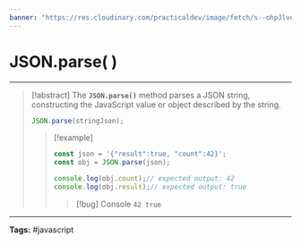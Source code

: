 ```yaml
---
banner: "https://res.cloudinary.com/practicaldev/image/fetch/s--ohpJlve1--/c_imagga_scale,f_auto,fl_progressive,h_420,q_auto,w_1000/https://res.cloudinary.com/drquzbncy/image/upload/v1586605549/javascript_banner_sxve2l.jpg"
---
```

# JSON.parse( )
<hr> 

> [!abstract]
> The **`JSON.parse()`** method parses a JSON string, constructing the JavaScript value or object described by the string.
> ```js
> JSON.parse(stringJson);
> ```
> 
> > [!example]
> > 
> > ```js
> > const json = '{"result":true, "count":42}';
> > const obj = JSON.parse(json);
> > 
> > console.log(obj.count);// expected output: 42
> > console.log(obj.result);// expected output: true
> > ```
> > 
> > > [!bug] Console
> > > <code>42
> > > true</code>
> > 
> 

<hr>
<b>Tags:</b> #javascript 